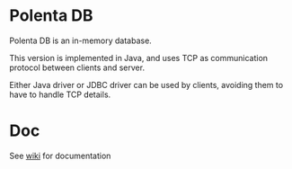 # Polenta DB 

Polenta DB is an in-memory database.

This version is implemented in Java, and uses TCP as communication protocol between clients and server.

Either Java driver or JDBC driver can be used by clients, avoiding them to have to handle TCP details.

# Doc

See <a href="https://github.com/polentadb/polenta-db/wiki">wiki</a> for documentation
